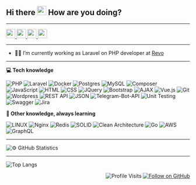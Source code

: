 ## Hi there <img src="https://media.giphy.com/media/hvRJCLFzcasrR4ia7z/giphy.gif" width="25px"> How are you doing?

* * *

<p>
    <a href="https://www.linkedin.com/in/azim-abdukhalilov-a574a220a/">
        <img src="https://img.shields.io/badge/linkedin-%230077B5.svg?&style=for-the-badge&logo=linkedin&logoColor=white" height=25>
    </a>
    <a href="https://t.me/abdukhalilovazim">
        <img src="https://img.shields.io/badge/Telegram-2CA5E0?style=for-the-badge&logo=telegram&logoColor=white" height=25>
    </a>
    <a href="https://www.instagram.com/abdukhalilov_azim/">
        <img src="https://img.shields.io/badge/instagram-%23E4405F.svg?&style=for-the-badge&logo=instagram&logoColor=white" height=25>
    </a>
    <a href="mailto:/abdukhalilovazim@gmail.com">
        <img src="https://img.shields.io/badge/Gmail-D14836?style=for-the-badge&logo=gmail&logoColor=white" height=25>
    </a>
</p>

* * *

- 🧑‍💻 I’m currently working as Laravel on PHP developer at [Revo](https://revolution.uz/en/)

* * *
<b>💻  Tech knowledge</b>


![PHP](https://img.shields.io/badge/PHP-777BB4?style=flat&logo=php&logoColor=white)
![Laravel](https://img.shields.io/badge/Laravel-FF2D20?style=flat&logo=laravel&logoColor=white)
![Docker](https://img.shields.io/badge/DOCKER-2496ED.svg?&style=flat&logo=docker&logoColor=white)
![Postgres](https://img.shields.io/badge/POSTGRES-%23316192.svg?&style=flat&logo=postgresql&logoColor=white)
![MySQL](https://img.shields.io/badge/MySQL-4479A1.svg?&style=flat&logo=mysql&logoColor=white)
![Composer](https://img.shields.io/badge/Composer-885630?style=flat&logo=composer&logoColor=white)
![JavaScript](https://img.shields.io/badge/JavaScript-F7DF1E?style=flat&logo=javascript&logoColor=black)
![HTML](https://img.shields.io/badge/HTML-239120?style=flat&logo=html5&logoColor=white)
![CSS](https://img.shields.io/badge/CSS-239120?&style=flat&logo=css3&logoColor=white)
![JQuery](https://img.shields.io/badge/jQuery-0769AD?style=flat&logo=jquery&logoColor=white)
![Bootstrap](https://img.shields.io/badge/Bootstrap-563D7C?style=flat&logo=bootstrap&logoColor=white)
![AJAX](https://img.shields.io/badge/AJAX-0769AD?style=flat&logo=ajax&logoColor=white)
![Vue.js](https://img.shields.io/badge/Vue.js-35495E?style=flat&logo=vuedotjs&logoColor=4FC08D)
![Git](https://img.shields.io/badge/GIT-%23F05033.svg?&style=flat&logo=git&logoColor=white)
![Wordpress](https://img.shields.io/badge/Wordpress-21759B?style=flat&logo=wordpress&logoColor=white)
![REST API](https://img.shields.io/badge/REST%20API-009688?style=flat&logo=rest&logoColor=white)
![JSON](https://img.shields.io/badge/JSON-000000?style=flat&logo=json&logoColor=white)
![Telegram-Bot-API](https://img.shields.io/badge/Telegram-Bot-2CA5E0?style=flat&logo=telegram&logoColor=white)
![Unit Testing](https://img.shields.io/badge/Unit%20Testing-009688?style=flat&logo=unit&logoColor=white)
![Swagger](https://img.shields.io/badge/Swagger-85EA2D?style=flat&logo=swagger&logoColor=black)
![Jira](https://img.shields.io/badge/Jira-0052CC?style=flat&logo=jira&logoColor=white)

<b>🧠  Other knowledge, always learning</b>


![LINUX](https://img.shields.io/badge/LINUX-FCC624?style=flat-square&logo=linux&logoColor=black)
![Nginx](https://img.shields.io/badge/Nginx-269539?style=flat&logo=nginx&logoColor=white)
![Redis](https://img.shields.io/badge/REDIS-DC382D.svg?&style=flat&logo=redis&logoColor=white)
![SOLID](https://img.shields.io/badge/SOLID-CC6699.svg?&style=flat&logoColor=white)
![Clean Architecture](https://img.shields.io/badge/CLEAN%20ARCHITECTURE-6DB33F.svg?&style=flat&logoColor=white)
![Go](https://img.shields.io/badge/Go-00ADD8?style=flat&logo=go&logoColor=white)
![AWS](https://img.shields.io/badge/AMAZON%20AWS-232F3E.svg?&style=flat&logo=amazon-aws&logoColor=white)
![GraphQL](https://img.shields.io/badge/GraphQL-E10098?style=flat&logo=graphql&logoColor=white)
* * *

![⚙️  GitHub Statistics](https://github-readme-stats.vercel.app/api?username=abdukhalilovazim&show_icons=true&theme=transparent&title_color=228c23&&count_private=true)

* * *
![Top Langs](https://github-readme-stats.vercel.app/api/top-langs/?username=abdukhalilovazim&theme=transparent&title_color=228c23&layout=compact)
<p align="right">
  <img src="https://komarev.com/ghpvc/?username=abdukhalilovazim&style=flat-square" alt="Profile Visits"> 
  <a href="https://github.com/abdukhalilovazim" target="_blank">
    <img alt="Follow on GitHub" src="https://img.shields.io/github/followers/abdukhalilovazim?label=Follow&style=social">
  </a>
</p>
